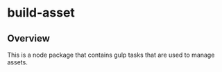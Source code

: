 # build-asset

## Overview
This is a node package that contains gulp tasks that are used to manage assets.